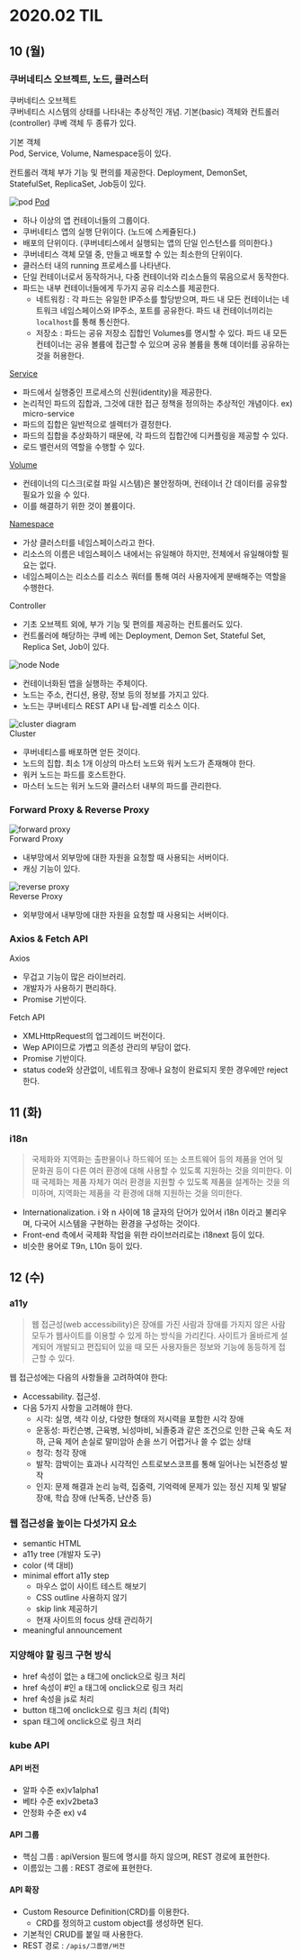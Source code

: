 # 2020.02 TIL

## 10 (월)
### 쿠버네티스 오브젝트, 노드, 클러스터
쿠버네티스 오브젝트  
쿠버네티스 시스템의 상태를 나타내는 추상적인 개념. 기본(basic) 객체와 컨트롤러(controller) 쿠베 객체 두 종류가 있다.  

기본 객체  
Pod, Service, Volume, Namespace등이 있다.  

컨트롤러 객체
부가 기능 및 편의를 제공한다. Deployment, DemonSet, StatefulSet, ReplicaSet, Job등이 있다.  

![pod](https://d33wubrfki0l68.cloudfront.net/fe03f68d8ede9815184852ca2a4fd30325e5d15a/98064/docs/tutorials/kubernetes-basics/public/images/module_03_pods.svg)
[Pod](https://kubernetes.io/ko/docs/concepts/workloads/pods/pod-overview/)  
- 하나 이상의 앱 컨테이너들의 그룹이다.
- 쿠버네티스 앱의 실행 단위이다. (노드에 스케쥴된다.)
- 배포의 단위이다. (쿠버네티스에서 실행되는 앱의 단일 인스턴스를 의미한다.)
- 쿠버네티스 객체 모델 중, 만들고 배포할 수 있는 최소한의 단위이다.
- 클러스터 내의 running 프로세스를 나타낸다.
- 단일 컨테이너로서 동작하거나, 다중 컨테이너와 리소스들의 묶음으로서 동작한다.
- 파드는 내부 컨테이너들에게 두가지 공유 리소스를 제공한다.
  - 네트워킹 : 각 파드는 유일한 IP주소를 할당받으며, 파드 내 모든 컨테이너는 네트워크 네임스페이스와 IP주소, 포트를 공유한다. 파드 내 컨테이너끼리는 `localhost`를 통해 통신한다.
  - 저장소 : 파드는 공유 저장소 집합인 Volumes를 명시할 수 있다. 파드 내 모든 컨테이너는 공유 볼륨에 접근할 수 있으며 공유 볼륨을 통해 데이터를 공유하는 것을 허용한다.

[Service](https://kubernetes.io/ko/docs/concepts/services-networking/service/)  
- 파드에서 실행중인 프로세스의 신원(identity)을 제공한다.
- 논리적인 파드의 집합과, 그것에 대한 접근 정책을 정의하는 추상적인 개념이다. ex) micro-service
- 파드의 집합은 일반적으로 셀렉터가 결정한다.
- 파드의 집합을 추상화하기 때문에, 각 파드의 집합간에 디커플링을 제공할 수 있다.
- 로드 밸런서의 역할을 수행할 수 있다.

[Volume](https://kubernetes.io/ko/docs/concepts/storage/volumes/)  
- 컨테이너의 디스크(로컬 파일 시스템)은 불안정하며, 컨테이너 간 데이터를 공유할 필요가 있을 수 있다.
- 이를 해결하기 위한 것이 볼륨이다.

[Namespace](https://kubernetes.io/ko/docs/concepts/overview/working-with-objects/namespaces/)
- 가상 클러스터를 네임스페이스라고 한다.
- 리소스의 이름은 네임스페이스 내에서는 유일해야 하지만, 전체에서 유일해야할 필요는 없다.
- 네임스페이스는 리소스를 리소스 쿼터를 통해 여러 사용자에게 분배해주는 역할을 수행한다.

Controller
- 기초 오브젝트 외에, 부가 기능 및 편의를 제공하는 컨트롤러도 있다.
- 컨트롤러에 해당하는 쿠베 에는 Deployment, Demon Set, Stateful Set, Replica Set, Job이 있다.

![node](https://d33wubrfki0l68.cloudfront.net/5cb72d407cbe2755e581b6de757e0d81760d5b86/a9df9/docs/tutorials/kubernetes-basics/public/images/module_03_nodes.svg)
Node  
- 컨테이너화된 앱을 실행하는 주체이다.
- 노드는 주소, 컨디션, 용량, 정보 등의 정보를 가지고 있다.
- 노드는 쿠버네티스 REST API 내 탑-레벨 리소스 이다.

![cluster diagram](https://d33wubrfki0l68.cloudfront.net/152c845f25df8e69dd24dd7b0836a289747e258a/4a1d2/docs/tutorials/kubernetes-basics/public/images/module_02_first_app.svg)  
Cluster  
- 쿠버네티스를 배포하면 얻든 것이다.
- 노드의 집합. 최소 1개 이상의 마스터 노드와 워커 노드가 존재해야 한다.
- 워커 노드는 파드를 호스트한다.
- 마스터 노드는 워커 노드와 클러스터 내부의 파드를 관리한다.



### Forward Proxy & Reverse Proxy
![forward proxy](https://www.lesstif.com/download/attachments/21430345/image2014-7-16%200%3A54%3A40.png?version=1&modificationDate=1405440454000&api=v2)  
Forward Proxy  
- 내부망에서 외부망에 대한 자원을 요청할 때 사용되는 서버이다.
- 캐싱 기능이 있다.

![reverse proxy](https://www.lesstif.com/download/attachments/21430345/image2014-7-16%200%3A58%3A45.png?version=1&modificationDate=1405440454000&api=v2)  
Reverse Proxy  
- 외부망에서 내부망에 대한 자원을 요청할 때 사용되는 서버이다.


### Axios & Fetch API
Axios
- 무겁고 기능이 많은 라이브러리.
- 개발자가 사용하기 편리하다.
- Promise 기반이다.

Fetch API
- XMLHttpRequest의 업그레이드 버전이다.
- Wep API이므로 가볍고 의존성 관리의 부담이 없다.
- Promise 기반이다.
- status code와 상관없이, 네트워크 장애나 요청이 완료되지 못한 경우에만 reject한다.

## 11 (화)
### i18n
> 국제화와 지역화는 출판물이나 하드웨어 또는 소프트웨어 등의 제품을 언어 및 문화권 등이 다른 여러 환경에 대해 사용할 수 있도록 지원하는 것을 의미한다. 이때 국제화는 제품 자체가 여러 환경을 지원할 수 있도록 제품을 설계하는 것을 의미하며, 지역화는 제품을 각 환경에 대해 지원하는 것을 의미한다.
- Internationalization. i 와 n 사이에 18 글자의 단어가 있어서 i18n 이라고 불리우며, 다국어 시스템을 구현하는 환경을 구성하는 것이다.
- Front-end 측에서 국제화 작업을 위한 라이브러리로는 i18next 등이 있다.
- 비슷한 용어로 T9n, L10n 등이 있다.

## 12 (수)
### a11y
> 웹 접근성(web accessibility)은 장애를 가진 사람과 장애를 가지지 않은 사람 모두가 웹사이트를 이용할 수 있게 하는 방식을 가리킨다. 사이트가 올바르게 설계되어 개발되고 편집되어 있을 때 모든 사용자들은 정보와 기능에 동등하게 접근할 수 있다.

웹 접근성에는 다음의 사항들을 고려하여야 한다:

- Accessability. 접근성.
- 다음 5가지 사항을 고려해야 한다.
  - 시각: 실명, 색각 이상, 다양한 형태의 저시력을 포함한 시각 장애
  - 운동성: 파킨슨병, 근육병, 뇌성마비, 뇌졸중과 같은 조건으로 인한 근육 속도 저하, 근육 제어 손실로 말미암아 손을 쓰기 어렵거나 쓸 수 없는 상태
  - 청각: 청각 장애
  - 발작: 깜박이는 효과나 시각적인 스트로보스코프를 통해 일어나는 뇌전증성 발작
  - 인지: 문제 해결과 논리 능력, 집중력, 기억력에 문제가 있는 정신 지체 및 발달 장애, 학습 장애 (난독증, 난산증 등)

### 웹 접근성을 높이는 다섯가지 요소
- semantic HTML
- a11y tree (개발자 도구)
- color (색 대비)
- minimal effort a11y step
  - 마우스 없이 사이트 테스트 해보기
  - CSS outline 사용하지 않기
  - skip link 제공하기
  - 현재 사이트의 focus 상태 관리하기
- meaningful announcement

### 지양해야 할 링크 구현 방식
- href 속성이 없는 a 태그에 onclick으로 링크 처리
- href 속성이 #인 a 태그에 onclick으로 링크 처리
- href 속성을 js로 처리
- button 태그에 onclick으로 링크 처리 (최악)
- span 태그에 onclick으로 링크 처리

### kube API
#### API 버전
- 알파 수준 ex)v1alpha1
- 베타 수준 ex)v2beta3
- 안정화 수준 ex) v4

#### API 그룹
- 핵심 그룹 : apiVersion 필드에 명시를 하지 않으며, REST 경로에 표현한다.
- 이름있는 그룹 : REST 경로에 표현한다.

#### API 확장
- Custom Resource Definition(CRD)를 이용한다.
  - CRD를 정의하고 custom object를 생성하면 된다.
- 기본적인 CRUD를 붙일 때 사용한다.
- REST 경로 : `/apis/그룹명/버전`
